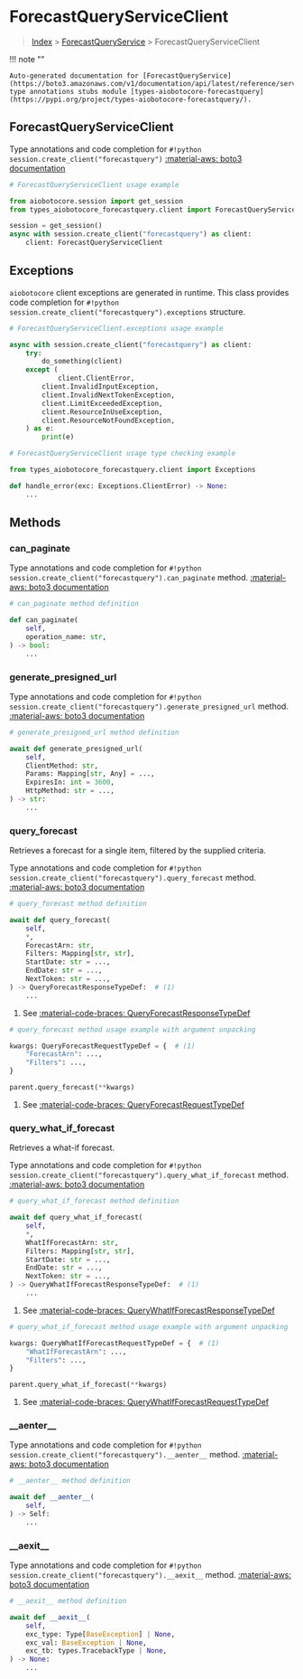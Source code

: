 # ForecastQueryServiceClient

> [Index](../README.md) > [ForecastQueryService](./README.md) > ForecastQueryServiceClient

!!! note ""

    Auto-generated documentation for [ForecastQueryService](https://boto3.amazonaws.com/v1/documentation/api/latest/reference/services/forecastquery.html#forecastqueryservice)
    type annotations stubs module [types-aiobotocore-forecastquery](https://pypi.org/project/types-aiobotocore-forecastquery/).

## ForecastQueryServiceClient

Type annotations and code completion for `#!python session.create_client("forecastquery")`
[:material-aws: boto3 documentation](https://boto3.amazonaws.com/v1/documentation/api/latest/reference/services/forecastquery.html#ForecastQueryService.Client)

```python
# ForecastQueryServiceClient usage example

from aiobotocore.session import get_session
from types_aiobotocore_forecastquery.client import ForecastQueryServiceClient

session = get_session()
async with session.create_client("forecastquery") as client:
    client: ForecastQueryServiceClient
```

## Exceptions


`aiobotocore` client exceptions are generated in runtime.
This class provides code completion for `#!python session.create_client("forecastquery").exceptions` structure.

```python
# ForecastQueryServiceClient.exceptions usage example

async with session.create_client("forecastquery") as client:
    try:
        do_something(client)
    except (
            client.ClientError,
        client.InvalidInputException,
        client.InvalidNextTokenException,
        client.LimitExceededException,
        client.ResourceInUseException,
        client.ResourceNotFoundException,
    ) as e:
        print(e)
```

```python
# ForecastQueryServiceClient usage type checking example

from types_aiobotocore_forecastquery.client import Exceptions

def handle_error(exc: Exceptions.ClientError) -> None:
    ...
```


## Methods


### can\_paginate



Type annotations and code completion for `#!python session.create_client("forecastquery").can_paginate` method.
[:material-aws: boto3 documentation](https://boto3.amazonaws.com/v1/documentation/api/latest/reference/services/forecastquery/client/can_paginate.html)

```python
# can_paginate method definition

def can_paginate(
    self,
    operation_name: str,
) -> bool:
    ...
```


### generate\_presigned\_url



Type annotations and code completion for `#!python session.create_client("forecastquery").generate_presigned_url` method.
[:material-aws: boto3 documentation](https://boto3.amazonaws.com/v1/documentation/api/latest/reference/services/forecastquery/client/generate_presigned_url.html)

```python
# generate_presigned_url method definition

await def generate_presigned_url(
    self,
    ClientMethod: str,
    Params: Mapping[str, Any] = ...,
    ExpiresIn: int = 3600,
    HttpMethod: str = ...,
) -> str:
    ...
```


### query\_forecast

Retrieves a forecast for a single item, filtered by the supplied criteria.

Type annotations and code completion for `#!python session.create_client("forecastquery").query_forecast` method.
[:material-aws: boto3 documentation](https://boto3.amazonaws.com/v1/documentation/api/latest/reference/services/forecastquery/client/query_forecast.html)

```python
# query_forecast method definition

await def query_forecast(
    self,
    *,
    ForecastArn: str,
    Filters: Mapping[str, str],
    StartDate: str = ...,
    EndDate: str = ...,
    NextToken: str = ...,
) -> QueryForecastResponseTypeDef:  # (1)
    ...
```

1. See [:material-code-braces: QueryForecastResponseTypeDef](./type_defs.md#queryforecastresponsetypedef)


```python
# query_forecast method usage example with argument unpacking

kwargs: QueryForecastRequestTypeDef = {  # (1)
    "ForecastArn": ...,
    "Filters": ...,
}

parent.query_forecast(**kwargs)
```

1. See [:material-code-braces: QueryForecastRequestTypeDef](./type_defs.md#queryforecastrequesttypedef)

### query\_what\_if\_forecast

Retrieves a what-if forecast.

Type annotations and code completion for `#!python session.create_client("forecastquery").query_what_if_forecast` method.
[:material-aws: boto3 documentation](https://boto3.amazonaws.com/v1/documentation/api/latest/reference/services/forecastquery/client/query_what_if_forecast.html)

```python
# query_what_if_forecast method definition

await def query_what_if_forecast(
    self,
    *,
    WhatIfForecastArn: str,
    Filters: Mapping[str, str],
    StartDate: str = ...,
    EndDate: str = ...,
    NextToken: str = ...,
) -> QueryWhatIfForecastResponseTypeDef:  # (1)
    ...
```

1. See [:material-code-braces: QueryWhatIfForecastResponseTypeDef](./type_defs.md#querywhatifforecastresponsetypedef)


```python
# query_what_if_forecast method usage example with argument unpacking

kwargs: QueryWhatIfForecastRequestTypeDef = {  # (1)
    "WhatIfForecastArn": ...,
    "Filters": ...,
}

parent.query_what_if_forecast(**kwargs)
```

1. See [:material-code-braces: QueryWhatIfForecastRequestTypeDef](./type_defs.md#querywhatifforecastrequesttypedef)

### \_\_aenter\_\_



Type annotations and code completion for `#!python session.create_client("forecastquery").__aenter__` method.
[:material-aws: boto3 documentation](https://boto3.amazonaws.com/v1/documentation/api/latest/reference/services/forecastquery.html#ForecastQueryService.Client)

```python
# __aenter__ method definition

await def __aenter__(
    self,
) -> Self:
    ...
```


### \_\_aexit\_\_



Type annotations and code completion for `#!python session.create_client("forecastquery").__aexit__` method.
[:material-aws: boto3 documentation](https://boto3.amazonaws.com/v1/documentation/api/latest/reference/services/forecastquery.html#ForecastQueryService.Client)

```python
# __aexit__ method definition

await def __aexit__(
    self,
    exc_type: Type[BaseException] | None,
    exc_val: BaseException | None,
    exc_tb: types.TracebackType | None,
) -> None:
    ...
```





